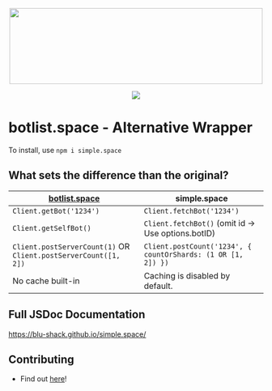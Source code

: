 <div style='text-align: center; '>
    <p>
        <img src='https://i.imgur.com/j5gEcTf.png' width=500 height=150>
    </p>
    <p>
        <a href='https://www.npmjs.com/package/simple.space'><img src='https://nodei.co/npm/simple.space.png'></a>
    </p>
</div>

# botlist.space - Alternative Wrapper

To install, use `npm i simple.space`

## What sets the difference than the original?

| [botlist.space](https://www.npmjs.com/package/botlist.space)    | simple.space                                                 |
|-----------------------------------------------------------------|--------------------------------------------------------------|
| `Client.getBot('1234')`                                         | `Client.fetchBot('1234')`                                    |
| `Client.getSelfBot()`                                           | `Client.fetchBot()` (omit id -> Use options.botID)           |
| `Client.postServerCount(1)` OR `Client.postServerCount([1, 2])` | `Client.postCount('1234', { countOrShards: (1 OR [1, 2]) })` |
| No cache built-in                                               | Caching is disabled by default.                              |

## Full JSDoc Documentation

https://blu-shack.github.io/simple.space/

## Contributing

- Find out [here](https://github.com/BLU-Shack/simple.space/blob/master/.github/CONTRIBUTING.md)!